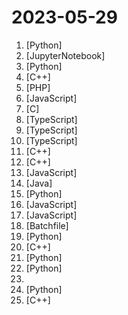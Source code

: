 # 2023-05-29

1. [](https://github.comundefined "You like pytorch? You like micrograd? You love tinygrad! ❤️") [Python]
2. [](https://github.comundefined "QLoRA: Efficient Finetuning of Quantized LLMs") [JupyterNotebook]
3. [](https://github.comundefined "Gorilla: An API store for LLMs") [Python]
4. [](https://github.comundefined "Windows XP keygen") [C++]
5. [](https://github.comundefined "10分钟搭建自己可免费商用的ChatGPT环境，搭建简单，包含用户，订单，任务，付费等功能") [PHP]
6. [](https://github.comundefined "An app to interact privately with your documents using the power of GPT, 100% privately, no data leaks") [JavaScript]
7. [](https://github.comundefined "A C Compiler that fits in the 512 byte boot sector of an x86 machine") [C]
8. [](https://github.comundefined "Another style of writing Vue components.") [TypeScript]
9. [](https://github.comundefined "freeCodeCamp.org's open-source codebase and curriculum. Learn to code for free.") [TypeScript]
10. [](https://github.comundefined "TypeScript for Tiny IoT Devices") [TypeScript]
11. [](https://github.comundefined "Dolphin is a GameCube / Wii emulator, allowing you to play games for these two platforms on PC with improvements.") [C++]
12. [](https://github.comundefined "Keygen for Windows XP") [C++]
13. [](https://github.comundefined "Leetcode solutions") [JavaScript]
14. [](https://github.comundefined "https://www.codingame.com/contests/spring-challenge-2023") [Java]
15. [](https://github.comundefined "InternGPT (iGPT) is an open source demo platform where you can easily showcase your AI models. Now it supports DragGAN, ChatGPT, ImageBind, multimodal chat like GPT-4, SAM, interactive image editing, etc. Try it at igpt.opengvlab.com (支持DragGAN、ChatGPT、ImageBind、SAM的在线Demo系统)") [Python]
16. [](https://github.comundefined "这是一个ChatGPT的畅聊与增强插件。开源免费。不仅能解决所有报错不再刷新，还有保持活跃、取消审计、克隆对话、净化首页、展示大屏、展示全屏、言无不尽、拦截跟踪、日新月异等多个高级功能。让我们的AI体验无比顺畅、丝滑、高效、简洁。") [JavaScript]
17. [](https://github.comundefined "A user-friendly plug-in that makes it easy to generate stable diffusion images inside Photoshop using Automatic1111-sd-webui as a backend.") [JavaScript]
18. [](https://github.comundefined "A Windows and Office activator using HWID / KMS38 / Online KMS activation methods, with a focus on open-source code and fewer antivirus detections.") [Batchfile]
19. [](https://github.comundefined "The official implementation of “Sophia: A Scalable Stochastic Second-order Optimizer for Language Model Pre-training”") [Python]
20. [](https://github.comundefined "kill anti-malware protected processes (BYOVD)") [C++]
21. [](https://github.comundefined "Real-time face swap for PC streaming or video calls") [Python]
22. [](https://github.comundefined "Stable Diffusion web UI") [Python]
23. [](https://github.comundefined "A GPT-4 AI Tutor Prompt for customizable personalized learning experiences.") 
24. [](https://github.comundefined "openpilot is an open source driver assistance system. openpilot performs the functions of Automated Lane Centering and Adaptive Cruise Control for over 200 supported car makes and models.") [Python]
25. [](https://github.comundefined "qBittorrent BitTorrent client") [C++]
